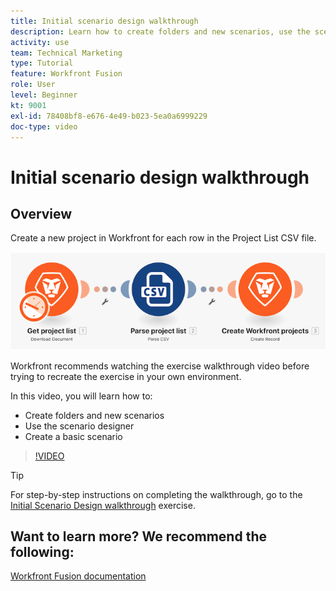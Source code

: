 ```yaml
---
title: Initial scenario design walkthrough
description: Learn how to create folders and new scenarios, use the scenario designer, and create a basic scenario in [!DNL Adobe Workfront Fusion].
activity: use
team: Technical Marketing
type: Tutorial
feature: Workfront Fusion
role: User
level: Beginner
kt: 9001
exl-id: 78408bf8-e676-4e49-b023-5ea0a6999229
doc-type: video
---
```

# Initial scenario design walkthrough

## Overview

Create a new project in Workfront for each row in the Project List CSV file.

![An image of the Fusion scenario](assets/understand-the-basics-1.png)

Workfront recommends watching the exercise walkthrough video before trying to recreate the exercise in your own environment.

In this video, you will learn how to:

* Create folders and new scenarios
* Use the scenario designer
* Create a basic scenario 

>[!VIDEO](https://video.tv.adobe.com/v/335261/?quality=12&learn=on)

>[!TIP]
>
>For step-by-step instructions on completing the walkthrough, go to the [Initial Scenario Design walkthrough](https://experienceleague.adobe.com/docs/workfront-learn/tutorials-workfront/fusion/exercises/initial-scenario-design.html?lang=en) exercise.



## Want to learn more? We recommend the following:

[Workfront Fusion documentation](https://experienceleague.adobe.com/docs/workfront/using/adobe-workfront-fusion/workfront-fusion-2.html?lang=en)
